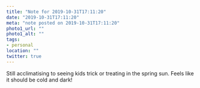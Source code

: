 ```yaml
---
title: "Note for 2019-10-31T17:11:20"
date: "2019-10-31T17:11:20"
meta: "note posted on 2019-10-31T17:11:20"
photo1_url: ""
photo1_alt: ""
tags:
- personal
location: ""
twitter: true
---
```

Still acclimatising to seeing kids trick or treating in the spring sun. Feels like it should be cold and dark!
